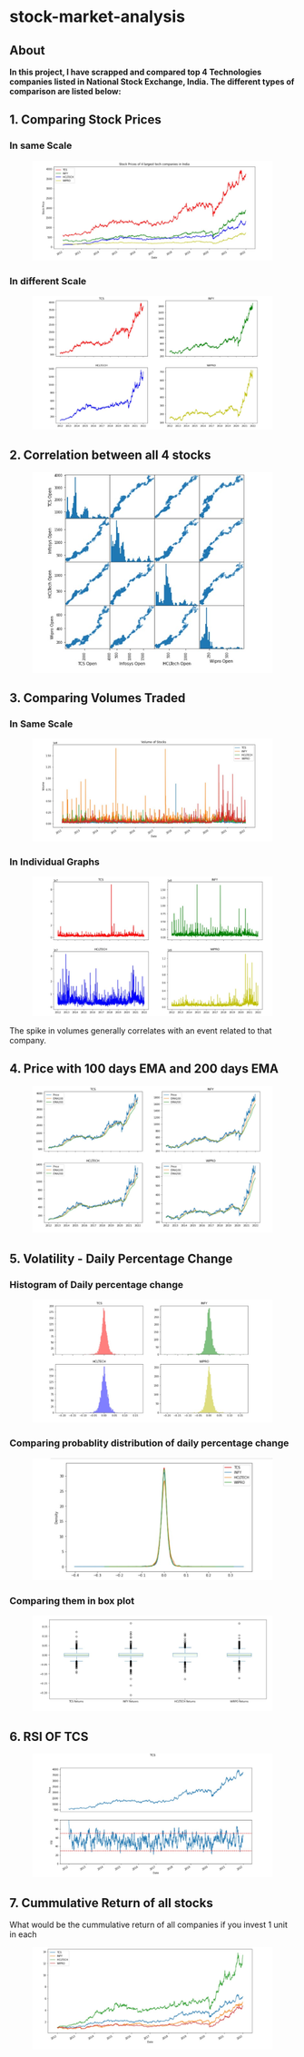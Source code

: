 # stock-market-analysis

## About
<b>In this project, I have scrapped and compared top 4 Technologies companies listed in National Stock Exchange, India. The different types of comparison are listed below:</b>


## 1. Comparing Stock Prices
### In same Scale
<figure class="image">
  <img src="Images/1.jpg" alt="Logic Used">
</figure>

### In different Scale
<figure class="image">
  <img src="Images/2.jpg" alt="Logic Used">
</figure>




## 2. Correlation between all 4 stocks
<figure class="image">
  <img src="Images/3.jpg" alt="Logic Used">
</figure>




## 3. Comparing Volumes Traded
### In Same Scale
<figure class="image">
  <img src="Images/4.jpg" alt="Logic Used">
</figure>

### In Individual Graphs
<figure class="image">
  <img src="Images/5.jpg" alt="Logic Used">
</figure>
The spike in volumes generally correlates with an event related to that company.




## 4. Price with 100 days EMA and 200 days EMA
<figure class="image">
  <img src="Images/6.jpg" alt="Logic Used">
</figure>




## 5. Volatility - Daily Percentage Change
### Histogram of Daily percentage change
<figure class="image">
  <img src="Images/7.jpg" alt="Logic Used">
</figure>

### Comparing probablity distribution of daily percentage change
<figure class="image">
  <img src="Images/8.jpg" alt="Logic Used">
</figure>

### Comparing them in box plot
<figure class="image">
  <img src="Images/9.jpg" alt="Logic Used">
</figure>




## 6. RSI OF TCS
<figure class="image">
  <img src="Images/10.jpg" alt="Logic Used">
</figure>




## 7. Cummulative Return of all stocks
What would be the cummulative return of all companies if you invest 1 unit in each
<figure class="image">
  <img src="Images/11.jpg" alt="Logic Used">
</figure>
